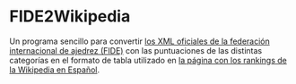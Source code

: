 # FIDE2Wikipedia

Un programa sencillo para convertir [los XML oficiales de la federación internacional de ajedrez (FIDE)](https://ratings.fide.com/download.phtml) con las puntuaciones
de las distintas categorías en el formato de tabla utilizado en
[la página con los rankings de la Wikipedia en Español](https://es.wikipedia.org/wiki/Ranking_FIDE).
